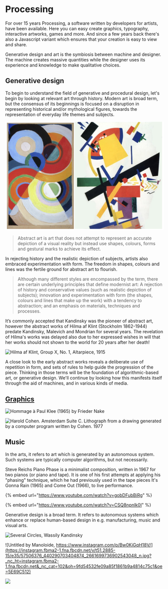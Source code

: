 # Processing

For over 15 years Processing, a software written by developers for artists, have been available. Here you can easy create graphics, typography, interactive artworks, games and more. And since a few years back there's also a Javascript variant which ensures that your creation is easy to view and share.

Generative design and art is the symbiosis between machine and designer. The machine creates massive quantities while the designer uses its experience and knowledge to make qualitative choices.

## Generative design

To begin to understand the field of generative and procedural design, let's begin by looking at relevant art through history. Modern art is broad term, but the consensus of its beginnings is focused on a disruption in representing historical and/or mythological figures, towards the representation of everyday life themes and subjects. 

![Sonia Delaunay-Turk and Kazemir Malevich](../../../.gitbook/assets/screenshot-2019-09-22-at-22.20.47.png)

> Abstract art is art that does not attempt to represent an accurate depiction of a visual reality but instead use shapes, colours, forms and gestural marks to achieve its effect.

In rejecting history and the realistic depiction of subjects, artists also embraced experimentation with form. The freedom in shapes, colours and lines was the fertile ground for abstract art to flourish.

> Although many different styles are encompassed by the term, there are certain underlying principles that define modernist art: A rejection of history and conservative values \(such as realistic depiction of subjects\); innovation and experimentation with form \(the shapes, colours and lines that make up the work\) with a tendency to abstraction; and an emphasis on materials, techniques and processes.

It’s commonly accepted that Kandinsky was the pioneer of abstract art, however the abstract works of Hilma af Klint \(Stockholm 1862-1944\) predate Kandinsky, Malevich and Mondrian for several years.  The revelation of Hilma's works was delayed also due to her expressed wishes in will that her works should not shown to the world for 20 years after her death!

![Hilma af Klint, Group X, No. 1, Altarpiece, 1915](https://www.theparisreview.org/blog/wp-content/uploads/2018/10/gen-press_hilmaafklint_groupxno.1.jpg)

A close look to the early abstract works reveals a deliberate use of repetition in form, and sets of rules to help guide the progression of the piece. Thinking in those terms will be the foundation of algorithmic-based art, or generative design. We'll continue by looking how this manifests itself through the aid of machines, and in various kinds of media.

## [Graphics](https://strelkamag.com/en/article/lev-manovich-ai-aesthetics)

![Hommage &#xE0; Paul Klee \(1965\) by Frieder Nake](https://storage.strelka.com/i/acc35992-8b7d-437d-bc49-91e514ca32ee/w/840)

![Harold Cohen. Amsterdam Suite C. Lithograph from a drawing generated by a computer program written by Cohen. 1977](https://storage.strelka.com/i/70110ada-7f39-4fa2-a177-b6dd0a15134b/w/840)



## Music

In the arts, it refers to art which is generated by an autonomous system. Such systems are typically computer algorithms, but not necessarily. 

Steve Reichs Piano Phase is a minimalist composition, written in 1967 for two pianos \(or piano and tape\). It is one of his first attempts at applying his "phasing" technique, which he had previously used in the tape pieces It's Gonna Rain \(1965\) and Come Out \(1966\), to live performance.

{% embed url="https://www.youtube.com/watch?v=gobDFubBiRg" %}

{% embed url="https://www.youtube.com/watch?v=CSQ8npnlk0I" %}

Generative design is a broad term. It refers to autonomous systems which  enhance or replace human-based design in e.g. manufacturing, music and visual arts.









![Several Circles, Wassily Kandinsky](https://www.wassilykandinsky.net/images/works/49.jpg)

![Untitled by Manoloide, https://www.instagram.com/p/Bw0KiGqH18V/](https://instagram.fbma2-1.fna.fbcdn.net/v/t51.2885-15/e35/57506376_440290703404874_2661699736902543048_n.jpg?_nc_ht=instagram.fbma2-1.fna.fbcdn.net&_nc_cat=102&oh=9fd54532fe09a85f1861b9a4814c75c1&oe=5E69C512)

![](https://upload.wikimedia.org/wikipedia/commons/0/00/Hilma_af_Klint%2C_1915%2C_Svanen%2C_No._17.jpg)




